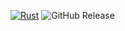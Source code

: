 [![Rust](https://github.com/audioprog/recncut_recorder-rs/actions/workflows/rust.yml/badge.svg)](https://github.com/audioprog/recncut_recorder-rs/actions/workflows/rust.yml) ![GitHub Release](https://img.shields.io/github/v/release/audioprog/recncut_recorder-rs)